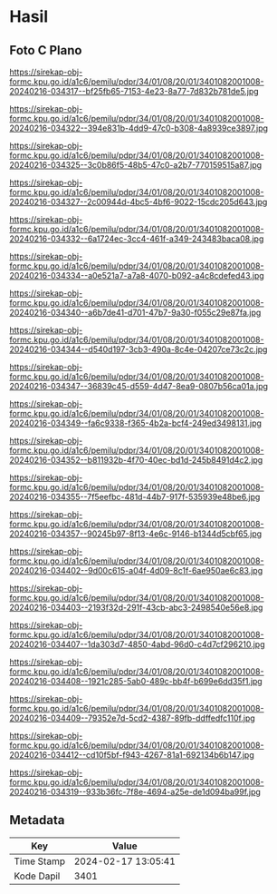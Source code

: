 # Hasil

## Foto C Plano

https://sirekap-obj-formc.kpu.go.id/a1c6/pemilu/pdpr/34/01/08/20/01/3401082001008-20240216-034317--bf25fb65-7153-4e23-8a77-7d832b781de5.jpg

https://sirekap-obj-formc.kpu.go.id/a1c6/pemilu/pdpr/34/01/08/20/01/3401082001008-20240216-034322--394e831b-4dd9-47c0-b308-4a8939ce3897.jpg

https://sirekap-obj-formc.kpu.go.id/a1c6/pemilu/pdpr/34/01/08/20/01/3401082001008-20240216-034325--3c0b86f5-48b5-47c0-a2b7-770159515a87.jpg

https://sirekap-obj-formc.kpu.go.id/a1c6/pemilu/pdpr/34/01/08/20/01/3401082001008-20240216-034327--2c00944d-4bc5-4bf6-9022-15cdc205d643.jpg

https://sirekap-obj-formc.kpu.go.id/a1c6/pemilu/pdpr/34/01/08/20/01/3401082001008-20240216-034332--6a1724ec-3cc4-461f-a349-243483baca08.jpg

https://sirekap-obj-formc.kpu.go.id/a1c6/pemilu/pdpr/34/01/08/20/01/3401082001008-20240216-034334--a0e521a7-a7a8-4070-b092-a4c8cdefed43.jpg

https://sirekap-obj-formc.kpu.go.id/a1c6/pemilu/pdpr/34/01/08/20/01/3401082001008-20240216-034340--a6b7de41-d701-47b7-9a30-f055c29e87fa.jpg

https://sirekap-obj-formc.kpu.go.id/a1c6/pemilu/pdpr/34/01/08/20/01/3401082001008-20240216-034344--d540d197-3cb3-490a-8c4e-04207ce73c2c.jpg

https://sirekap-obj-formc.kpu.go.id/a1c6/pemilu/pdpr/34/01/08/20/01/3401082001008-20240216-034347--36839c45-d559-4d47-8ea9-0807b56ca01a.jpg

https://sirekap-obj-formc.kpu.go.id/a1c6/pemilu/pdpr/34/01/08/20/01/3401082001008-20240216-034349--fa6c9338-f365-4b2a-bcf4-249ed3498131.jpg

https://sirekap-obj-formc.kpu.go.id/a1c6/pemilu/pdpr/34/01/08/20/01/3401082001008-20240216-034352--b811932b-4f70-40ec-bd1d-245b8491d4c2.jpg

https://sirekap-obj-formc.kpu.go.id/a1c6/pemilu/pdpr/34/01/08/20/01/3401082001008-20240216-034355--7f5eefbc-481d-44b7-917f-535939e48be6.jpg

https://sirekap-obj-formc.kpu.go.id/a1c6/pemilu/pdpr/34/01/08/20/01/3401082001008-20240216-034357--90245b97-8f13-4e6c-9146-b1344d5cbf65.jpg

https://sirekap-obj-formc.kpu.go.id/a1c6/pemilu/pdpr/34/01/08/20/01/3401082001008-20240216-034402--9d00c615-a04f-4d09-8c1f-6ae950ae6c83.jpg

https://sirekap-obj-formc.kpu.go.id/a1c6/pemilu/pdpr/34/01/08/20/01/3401082001008-20240216-034403--2193f32d-291f-43cb-abc3-2498540e56e8.jpg

https://sirekap-obj-formc.kpu.go.id/a1c6/pemilu/pdpr/34/01/08/20/01/3401082001008-20240216-034407--1da303d7-4850-4abd-96d0-c4d7cf296210.jpg

https://sirekap-obj-formc.kpu.go.id/a1c6/pemilu/pdpr/34/01/08/20/01/3401082001008-20240216-034408--1921c285-5ab0-489c-bb4f-b699e6dd35f1.jpg

https://sirekap-obj-formc.kpu.go.id/a1c6/pemilu/pdpr/34/01/08/20/01/3401082001008-20240216-034409--79352e7d-5cd2-4387-89fb-ddffedfc110f.jpg

https://sirekap-obj-formc.kpu.go.id/a1c6/pemilu/pdpr/34/01/08/20/01/3401082001008-20240216-034412--cd10f5bf-f943-4267-81a1-692134b6b147.jpg

https://sirekap-obj-formc.kpu.go.id/a1c6/pemilu/pdpr/34/01/08/20/01/3401082001008-20240216-034319--933b36fc-7f8e-4694-a25e-de1d094ba99f.jpg


## Metadata

| Key        | Value               |
| ---------- | ------------------- |
| Time Stamp | 2024-02-17 13:05:41 |
| Kode Dapil | 3401                |



